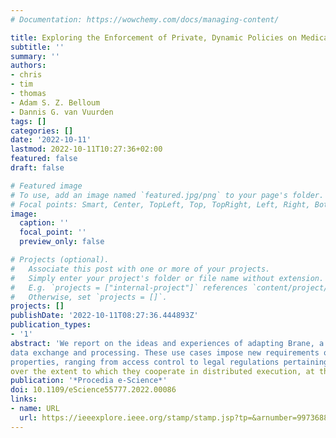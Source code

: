 ```yaml
---
# Documentation: https://wowchemy.com/docs/managing-content/

title: Exploring the Enforcement of Private, Dynamic Policies on Medical Workflow Execution
subtitle: ''
summary: ''
authors:
- chris
- tim
- thomas
- Adam S. Z. Belloum
- Dannis G. van Vuurden
tags: []
categories: []
date: '2022-10-11'
lastmod: 2022-10-11T10:27:36+02:00
featured: false
draft: false

# Featured image
# To use, add an image named `featured.jpg/png` to your page's folder.
# Focal points: Smart, Center, TopLeft, Top, TopRight, Left, Right, BottomLeft, Bottom, BottomRight.
image:
  caption: ''
  focal_point: ''
  preview_only: false

# Projects (optional).
#   Associate this post with one or more of your projects.
#   Simply enter your project's folder or file name without extension.
#   E.g. `projects = ["internal-project"]` references `content/project/deep-learning/index.md`.
#   Otherwise, set `projects = []`.
projects: []
publishDate: '2022-10-11T08:27:36.444893Z'
publication_types:
- '1'
abstract: 'We report on the ideas and experiences of adapting Brane, a workflow execution framework, for use cases involving medical 
data exchange and processing. These use cases impose new requirements on the system to enforce policies encoding safety 
properties, ranging from access control to legal regulations pertaining to data privacy. Our approach emphasizes users' control 
over the extent to which they cooperate in distributed execution, at the cost of revealing information about their policies.'
publication: '*Procedia e-Science*'
doi: 10.1109/eScience55777.2022.00086
links:
- name: URL
  url: https://ieeexplore.ieee.org/stamp/stamp.jsp?tp=&arnumber=9973688
---
```

